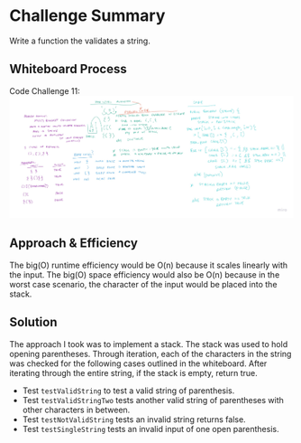 # Challenge Summary
Write a function the validates a string.

## Whiteboard Process
Code Challenge 11: ![Code Challenge 13 Diagram](../lib/images/Java_CodeChallenge13.jpg)


## Approach & Efficiency
The big(O) runtime efficiency would be O(n) because it scales linearly with the input.
The big(O) space efficiency would also be O(n) because in the worst case scenario, the character of the input would be placed into the stack.

## Solution

The approach I took was to implement a stack. The stack was used to hold opening parentheses. Through iteration, each of the 
characters in the string was checked for the following cases outlined in the whiteboard. After iterating through the entire string,
if the stack is empty, return true. 


- Test `testValidString` to test a valid string of parenthesis.
- Test `testValidStringTwo` tests another valid string of parentheses with other characters in between.
- Test `testNotValidString` tests an invalid string returns false.
- Test `testSingleString` tests an invalid input of one open parenthesis.